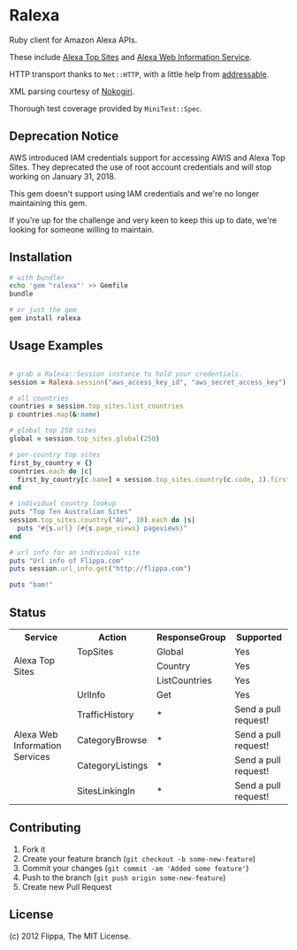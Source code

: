 Ralexa
======

Ruby client for Amazon Alexa APIs.

These include [Alexa Top Sites][2] and [Alexa Web Information Service][1].

HTTP transport thanks to `Net::HTTP`,
with a little help from [addressable][3].

XML parsing courtesy of [Nokogiri][4].

Thorough test coverage provided by `MiniTest::Spec`.

[1]: http://aws.amazon.com/awis/
[2]: http://aws.amazon.com/alexatopsites/
[3]: https://github.com/sporkmonger/addressable
[4]: http://nokogiri.org/

Deprecation Notice
------------------

AWS introduced IAM credentials support for accessing AWIS and Alexa Top Sites.
They deprecated the use of root account credentials and will stop working on
January 31, 2018.

This gem doesn't support using IAM credentials and we're no longer
maintaining this gem.

If you're up for the challenge and very keen to keep this up to date, we're
looking for someone willing to maintain.

Installation
------------

```sh
# with bundler
echo 'gem "ralexa"' >> Gemfile
bundle

# or just the gem
gem install ralexa
```


Usage Examples
--------------

```ruby

# grab a Ralexa::Session instance to hold your credentials.
session = Ralexa.session("aws_access_key_id", "aws_secret_access_key")

# all countries
countries = session.top_sites.list_countries
p countries.map(&:name)

# global top 250 sites
global = session.top_sites.global(250)

# per-country top sites
first_by_country = {}
countries.each do |c|
  first_by_country[c.name] = session.top_sites.country(c.code, 1).first.url
end

# individual country lookup
puts "Top Ten Australian Sites"
session.top_sites.country("AU", 10).each do |s|
  puts "#{s.url} (#{s.page_views} pageviews)"
end

# url info for an individual site
puts "Url info of Flippa.com"
puts session.url_info.get("http://flippa.com")

puts "bam!"
```


Status
------

<table>
  <tr>
    <th>Service</th>
    <th>Action</th>
    <th>ResponseGroup</th>
    <th>Supported</th>
  </tr>
  <tr>
    <td rowspan="3">Alexa Top Sites</td>
    <td>TopSites</td>
    <td>Global</td>
    <td>Yes</td>
  </tr>
  <tr>
    <td></td>
    <td>Country</td>
    <td>Yes</td>
  </tr>
  <tr>
    <td></td>
    <td>ListCountries</td>
    <td>Yes</td>
  </tr>
  <tr>
    <td rowspan="7">Alexa Web Information Services</td>
    <td>UrlInfo</td>
    <td>Get</td>
    <td>Yes</td>
  </tr>
    <td>TrafficHistory</td>
    <td>*</td>
    <td>Send a pull request!</td>
  </tr>
  <tr>
    <td>CategoryBrowse</td>
    <td>*</td>
    <td>Send a pull request!</td>
  </tr>
  <tr>
    <td>CategoryListings</td>
    <td>*</td>
    <td>Send a pull request!</td>
  </tr>
  <tr>
    <td>SitesLinkingIn</td>
    <td>*</td>
    <td>Send a pull request!</td>
  </tr>
</table>


Contributing
------------

1. Fork it
2. Create your feature branch (`git checkout -b some-new-feature`)
3. Commit your changes (`git commit -am 'Added some feature'`)
4. Push to the branch (`git push origin some-new-feature`)
5. Create new Pull Request

License
-------

(c) 2012 Flippa, The MIT License.
